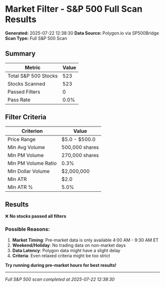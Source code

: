 # Market Filter - S&P 500 Full Scan Results

**Generated:** 2025-07-22 12:38:30
**Data Source:** Polygon.io via SP500Bridge
**Scan Type:** Full S&P 500 Scan

## Summary

| Metric | Value |
|--------|-------|
| Total S&P 500 Stocks | 523 |
| Stocks Scanned | 523 |
| Passed Filters | 0 |
| Pass Rate | 0.0% |

## Filter Criteria

| Criterion | Value |
|-----------|-------|
| Price Range | $5.0 - $500.0 |
| Min Avg Volume | 500,000 shares |
| Min PM Volume | 270,000 shares |
| Min PM Volume Ratio | 0.3% |
| Min Dollar Volume | $2,000,000 |
| Min ATR | $2.0 |
| Min ATR % | 5.0% |

## Results

❌ **No stocks passed all filters**

### Possible Reasons:

1. **Market Timing**: Pre-market data is only available 4:00 AM - 9:30 AM ET
2. **Weekend/Holiday**: No trading data on non-market days
3. **Data Latency**: Polygon data might have a slight delay
4. **Criteria**: Even relaxed criteria might be too strict

**Try running during pre-market hours for best results!**

---
*Full S&P 500 scan completed at 2025-07-22 12:38:30*
